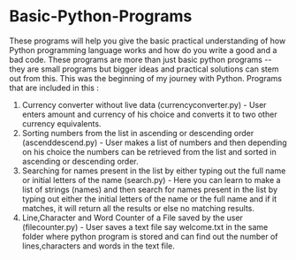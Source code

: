 # Basic-Python-Programs
These programs will help you give the basic practical understanding of how Python programming language works and how do you write a good and a bad code. These programs are more than just basic python programs -- they are small programs but bigger ideas and practical solutions can stem out from this. This was the beginning of my journey with Python.
Programs that are included in this :
1. Currency converter without live data (currencyconverter.py) - User enters amount and currency of his choice and converts it to two other currency equivalents.
2. Sorting numbers from the list in ascending or descending order (ascenddescend.py) - User makes a list of numbers and then depending on his choice the numbers can be retrieved from the list and sorted in ascending or descending order.
3. Searching for names present in the list by either typing out the full name or initial letters of the name (search.py) - Here you can learn to make a list of strings (names) and then search for names present in the list by typing out either the initial letters of the name or the full name and if it matches, it will return all the results or else no matching results.
4. Line,Character and Word Counter of a File saved by the user (filecounter.py) - User saves a text file say welcome.txt in the same folder where python program is stored and can find out the number of lines,characters and words in the text file.
